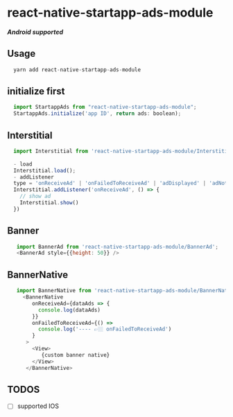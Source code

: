 # react-native-startapp-ads-module
***Android supported***

## Usage
```javascript
  yarn add react-native-startapp-ads-module
```

## initialize first

```javascript
  import StartappAds from "react-native-startapp-ads-module";
  StartappAds.initialize('app ID', return ads: boolean);
```


## Interstitial
```javascript
  import Interstitial from 'react-native-startapp-ads-module/Interstitial';
  
  - load 
  Interstitial.load();
  - addListener
  type = 'onReceiveAd' | 'onFailedToReceiveAd' | 'adDisplayed' | 'adNotDisplayed'| 'adHidden' | 'adClicked';
  Interstitial.addListener('onReceiveAd', () => {
    // show ad 
    Interstitial.show()
  })
```

## Banner
```javascript
   import BannerAd from 'react-native-startapp-ads-module/BannerAd';
   <BannerAd style={{height: 50}} />
```

## BannerNative
```javascript
   import BannerNative from 'react-native-startapp-ads-module/BannerNative';
     <BannerNative
        onReceiveAd={dataAds => {
          console.log(dataAds)
        }}
        onFailedToReceiveAd={() =>
          console.log('---- 👉🏼 onFailedToReceiveAd')
        }
      >
        <View>
           {custom banner native}
        </View>
      </BannerNative>
```
## TODOS
- [ ] supported IOS
